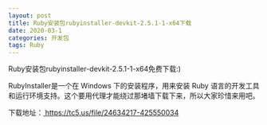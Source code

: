 ```yaml
---
layout: post
title: Ruby安装包rubyinstaller-devkit-2.5.1-1-x64下载
date: 2020-03-1
categories: 开发包
tags: Ruby 
---
```


Ruby安装包rubyinstaller-devkit-2.5.1-1-x64免费下载:)

RubyInstaller是一个在 Windows 下的安装程序，用来安装 Ruby 语言的开发工具和运行环境支持。这个要用代理才能绕过那堵墙下载下来，所以大家珍惜来用吧。 


	

下载地址：<a href=" https://tc5.us/file/24634217-425550034 " target="_blank"> https://tc5.us/file/24634217-425550034 </a>
